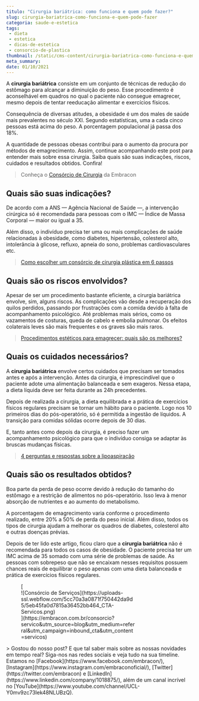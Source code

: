 ```yaml
---
titulo: "Cirurgia bariátrica: como funciona e quem pode fazer?"
slug: cirurgia-bariatrica-como-funciona-e-quem-pode-fazer
categoria: saude-e-estetica
tags:
 - dieta
 - estetica
 - dicas-de-estetica
 - consorcio-de-plastica
thumbnail: /static/cms-content/cirurgia-bariatrica-como-funciona-e-quem-pode-fazer.jpeg
meta_summary: 
date: 01/10/2021
---
```

A **cirurgia bariátrica** consiste em um conjunto de técnicas de redução do estômago para alcançar a diminuição do peso. Esse procedimento é aconselhável em quadros no qual o paciente não consegue emagrecer, mesmo depois de tentar reeducação alimentar e exercícios físicos.

Consequência de diversas atitudes, a obesidade é um dos males de saúde mais prevalentes no século XXI. Segundo estatísticas, uma a cada cinco pessoas está acima do peso. A porcentagem populacional já passa dos 18%.

A quantidade de pessoas obesas contribui para o aumento da procura por métodos de emagrecimento. Assim, continue acompanhando este post para entender mais sobre essa cirurgia. Saiba quais são suas indicações, riscos, cuidados e resultados obtidos. Confira!

> Conheça o [Consórcio de Cirurgia](https://www.embracon.com.br/consorcio-servicos) da Embracon

Quais são suas indicações?
--------------------------

De acordo com a ANS — Agência Nacional de Saúde —, a intervenção cirúrgica só é recomendada para pessoas com o IMC — Índice de Massa Corporal — maior ou igual a 35.

Além disso, o indivíduo precisa ter uma ou mais complicações de saúde relacionadas à obesidade, como diabetes, hipertensão, colesterol alto, intolerância à glicose, refluxo, apneia do sono, problemas cardiovasculares etc.

> [Como escolher um consórcio de cirurgia plástica em 6 passos](https://www.embracon.com.br/blog/como-escolher-um-consorcio-de-cirurgia-plastica-em-6-passos)

Quais são os riscos envolvidos?
-------------------------------

Apesar de ser um procedimento bastante eficiente, a cirurgia bariátrica envolve, sim, alguns riscos. As complicações vão desde a recuperação dos quilos perdidos, passando por frustrações com a comida devido à falta de acompanhamento psicológico. Até problemas mais sérios, como os vazamentos de costuras, queda de cabelo e embolia pulmonar. Os efeitos colaterais leves são mais frequentes e os graves são mais raros.

> [Procedimentos estéticos para emagrecer: quais são os melhores?](https://www.embracon.com.br/blog/procedimentos-esteticos-para-emagrecer-quais-sao-os-melhores)

Quais os cuidados necessários?
------------------------------

A **cirurgia bariátrica** envolve certos cuidados que precisam ser tomados antes e após a intervenção. Antes da cirurgia, é imprescindível que o paciente adote uma alimentação balanceada e sem exageros. Nessa etapa, a dieta líquida deve ser feita durante as 24h precedentes.

Depois de realizada a cirurgia, a dieta equilibrada e a prática de exercícios físicos regulares precisam se tornar um hábito para o paciente. Logo nos 10 primeiros dias do pós-operatório, só é permitida a ingestão de líquidos. A transição para comidas sólidas ocorre depois de 30 dias.

E, tanto antes como depois da cirurgia, é preciso fazer um acompanhamento psicológico para que o indivíduo consiga se adaptar às bruscas mudanças físicas.

> [4 perguntas e respostas sobre a lipoaspiração](https://www.embracon.com.br/blog/4-perguntas-e-respostas-sobre-a-lipoaspiracao)

Quais são os resultados obtidos?
--------------------------------

Boa parte da perda de peso ocorre devido à redução do tamanho do estômago e a restrição de alimentos no pós-operatório. Isso leva à menor absorção de nutrientes e ao aumento do metabolismo.

A porcentagem de emagrecimento varia conforme o procedimento realizado, entre 20% a 50% de perda do peso inicial. Além disso, todos os tipos de cirurgia ajudam a melhorar os quadros de diabetes, colesterol alto e outras doenças prévias.

Depois de ter lido este artigo, ficou claro que a **cirurgia bariátrica** não é recomendada para todos os casos de obesidade. O paciente precisa ter um IMC acima de 35 somado com uma série de problemas de saúde. As pessoas com sobrepeso que não se encaixam nesses requisitos possuem chances reais de equilibrar o peso apenas com uma dieta balanceada e prática de exercícios físicos regulares.

<figure class="w-richtext-figure-type-image w-richtext-align-center" style="max-width:310px">[<div>![Consórcio de Serviços](https://uploads-ssl.webflow.com/5cc70a3a0871f750442da9d5/5eb45fa0d7815a36452bb464_CTA-Servicos.png)</div>](https://embracon.com.br/consorcio?servico&utm_source=blog&utm_medium=referral&utm_campaign=inbound_cta&utm_content=servicos)</figure>> Gostou do nosso post? E que tal saber mais sobre as nossas novidades em tempo real? Siga-nos nas redes sociais e veja tudo na sua timeline. Estamos no [Facebook](https://www.facebook.com/embracon/), [Instagram](https://www.instagram.com/embraconoficial/), [Twitter](https://twitter.com/embracon) e [LinkedIn](https://www.linkedin.com/company/1018875/), além de um canal incrível no [YouTube](https://www.youtube.com/channel/UCL-Y0mv9zc73Iek48NLUBzQ).

